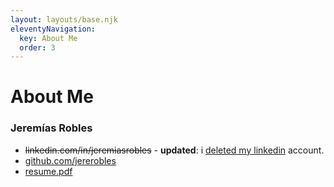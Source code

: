 ```yaml
---
layout: layouts/base.njk
eleventyNavigation:
  key: About Me
  order: 3
---
```


# About Me

### Jeremías Robles

- ~~linkedin.com/in/jeremiasrobles~~ - **updated**: i [deleted my linkedin](/blog/linkedout) account.
- [github.com/jererobles](https://github.com/jererobles)
- [resume.pdf](public/Resume.pdf)
